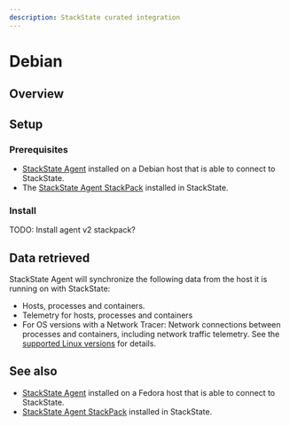 ```yaml
---
description: StackState curated integration
---
```


# Debian

## Overview

## Setup

### Prerequisites
 
* [StackState Agent](/setup/agent/linux.md) installed on a Debian host that is able to connect to StackState.
* The [StackState Agent StackPack](/stackpacks/integrations/agent.md) installed in StackState.

### Install

TODO: Install agent v2 stackpack?

## Data retrieved

StackState Agent will synchronize the following data from the host it is running on with StackState:

- Hosts, processes and containers.
- Telemetry for hosts, processes and containers   
- For OS versions with a Network Tracer: Network connections between processes and containers, including network traffic telemetry. See the [supported Linux versions](/setup/agent/linux.md#supported-linux-versions) for details.


## See also

* [StackState Agent](/setup/agent/linux.md) installed on a Fedora host that is able to connect to StackState.
* [StackState Agent StackPack](/stackpacks/integrations/agent.md) installed in StackState.

